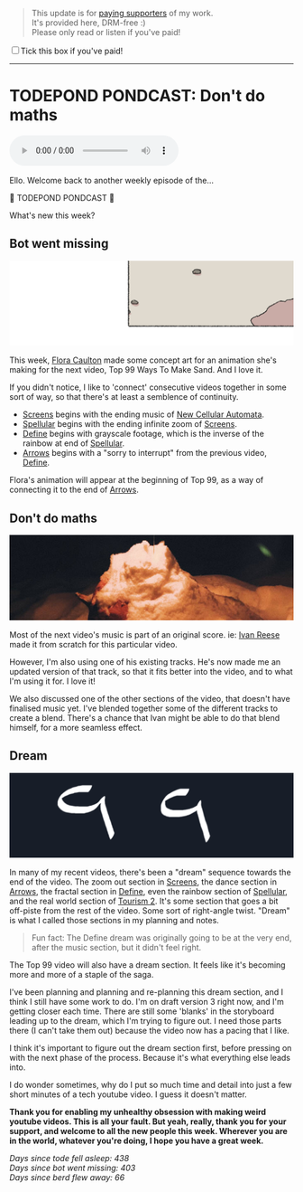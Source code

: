 > This update is for [paying supporters](https://patreon.com/TodePond) of my work.<br>
> It's provided here, DRM-free :)<br>
> Please only read or listen if you've paid!

<input id="paid-checkbox" type="checkbox"><label for="paid-checkbox">Tick this box if you've paid!</label>

<script>
  const key = 'pondcast/paid'
  const paid = localStorage.getItem(key)
  const checkbox = document.getElementById('paid-checkbox')
  if (paid) {
    checkbox.checked = true
  }
  checkbox.addEventListener('change', () => {
    if (checkbox.checked) {
      localStorage.setItem(key, 'true')
    } else {
      localStorage.removeItem(key)
    }
  })
</script>

<hr>

# TODEPOND PONDCAST: Don't do maths

<audio controls>
  <source src="1.m4a" type="audio/x-m4a">
</audio>

Ello. Welcome back to another weekly episode of the...

🐸 TODEPOND PONDCAST 🐸

What's new this week?

## Bot went missing

![ground](1.png)

This week, [Flora Caulton](https://floracaulton.com/) made some concept art for an animation she's making for the next video, Top 99 Ways To Make Sand. And I love it.

If you didn't notice, I like to 'connect' consecutive videos together in some sort of way, so that there's at least a semblence of continuity.

- [Screens](https://youtu.be/Q4OIcwt8vcE) begins with the ending music of [New Cellular Automata](https://youtu.be/WMJ1H3Ai-qs).
- [Spellular](https://youtu.be/xvlsJ3FqNYU) begins with the ending infinite zoom of [Screens](https://youtu.be/Q4OIcwt8vcE).
- [Define](https://youtu.be/ZMklf0vUl18) begins with grayscale footage, which is the inverse of the rainbow at end of [Spellular](https://youtu.be/xvlsJ3FqNYU).
- [Arrows](https://youtu.be/DNBKdU6XrLY) begins with a "sorry to interrupt" from the previous video, [Define](https://youtu.be/ZMklf0vUl18).

Flora's animation will appear at the beginning of Top 99, as a way of connecting it to the end of [Arrows](https://youtu.be/DNBKdU6XrLY).

## Don't do maths

![cake maybe](2.png)

Most of the next video's music is part of an original score. ie: [Ivan Reese](https://ivanish.ca/) made it from scratch for this particular video.

However, I'm also using one of his existing tracks. He's now made me an updated version of that track, so that it fits better into the video, and to what I'm using it for. I love it!

We also discussed one of the other sections of the video, that doesn't have finalised music yet. I've blended together some of the different tracks to create a blend. There's a chance that Ivan might be able to do that blend himself, for a more seamless effect.

## Dream

![99](3.png)

In many of my recent videos, there's been a "dream" sequence towards the end of the video. The zoom out section in [Screens](https://youtu.be/Q4OIcwt8vcE), the dance section in [Arrows](https://youtu.be/DNBKdU6XrLY), the fractal section in [Define](https://youtu.be/ZMklf0vUl18), even the rainbow section of [Spellular](https://youtu.be/xvlsJ3FqNYU), and the real world section of [Tourism 2](https://www.youtube.com/watch?v=w34pAwAsPug). It's some section that goes a bit off-piste from the rest of the video. Some sort of right-angle twist. "Dream" is what I called those sections in my planning and notes.

> Fun fact: The Define dream was originally going to be at the very end, after the music section, but it didn't feel right.

The Top 99 video will also have a dream section. It feels like it's becoming more and more of a staple of the saga.

I've been planning and planning and re-planning this dream section, and I think I still have some work to do. I'm on draft version 3 right now, and I'm getting closer each time. There are still some 'blanks' in the storyboard leading up to the dream, which I'm trying to figure out. I need those parts there (I can't take them out) because the video now has a pacing that I like.

I think it's important to figure out the dream section first, before pressing on with the next phase of the process. Because it's what everything else leads into.

I do wonder sometimes, why do I put so much time and detail into just a few short minutes of a tech youtube video. I guess it doesn't matter.

**Thank you for enabling my unhealthy obsession with making weird youtube videos. This is all your fault. But yeah, really, thank you for your support, and welcome to all the new people this week. Wherever you are in the world, whatever you're doing, I hope you have a great week.**

_Days since tode fell asleep: 438_<br>
_Days since bot went missing: 403_<br>
_Days since berd flew away: 66_
